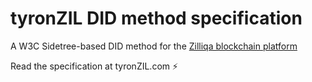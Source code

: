 # tyronZIL DID method specification

A W3C Sidetree-based DID method for the [Zilliqa blockchain platform](https://zilliqa.com)

Read the specification at tyronZIL.com :zap: